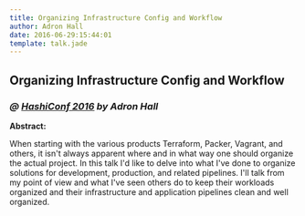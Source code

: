 ```yaml
---
title: Organizing Infrastructure Config and Workflow
author: Adron Hall
date: 2016-06-29:15:44:01
template: talk.jade
---
```

## Organizing Infrastructure Config and Workflow
### *@ [HashiConf 2016](https://www.hashiconf.com/) by Adron Hall*

**Abstract:**

When starting with the various products Terraform, Packer, Vagrant, and others, it isn't always apparent where and in what way one should organize the actual project. In this talk I'd like to delve into what I've done to organize solutions for development, production, and related pipelines. I'll talk from my point of view and what I've seen others do to keep their workloads organized and their infrastructure and application pipelines clean and well organized.
